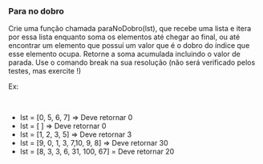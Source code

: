 ### Para no dobro ###

Crie uma função chamada paraNoDobro(lst), que recebe uma lista e itera por essa lista enquanto soma os elementos até chegar ao final, ou até encontrar um elemento que possuí um valor que é o dobro do índice que esse elemento ocupa. Retorne a soma acumulada incluindo o valor de parada. Use o comando break na sua resolução (não será verificado pelos testes, mas exercite !)

Ex:

﻿

* lst = [0, 5, 6, 7] =\> Deve retornar 0
* lst = [ ] =\> Deve retornar 0
* lst = [1, 2, 3, 5] =\> Deve retornar 3
* lst = [9, 0, 1, 3, 7,10, 9, 8] =\> Deve retornar 30
* lst = [8, 3, 3, 6, 31, 100, 67] = Deve retornar 20